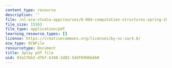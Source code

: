 ```yaml
---
content_type: resource
description: ''
file: /ol-ocw-studio-app/courses/6-004-computation-structures-spring-2017/93a1fbb2dfbfb3482d825ddf6996b4b0_Bzqpuuoq4bI.pdf
file_size: 15163
file_type: application/pdf
learning_resource_types: []
license: https://creativecommons.org/licenses/by-nc-sa/4.0/
ocw_type: OCWFile
resourcetype: Document
title: 3play pdf file
uid: 93a1fbb2-dfbf-b348-2d82-5ddf6996b4b0
---
```

